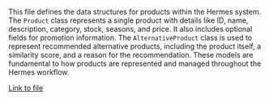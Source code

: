 This file defines the data structures for products within the Hermes system. The `Product` class represents a single product with details like ID, name, description, category, stock, seasons, and price. It also includes optional fields for promotion information. The `AlternativeProduct` class is used to represent recommended alternative products, including the product itself, a similarity score, and a reason for the recommendation. These models are fundamental to how products are represented and managed throughout the Hermes workflow.

[Link to file](../../../../src/hermes/model/product.py) 